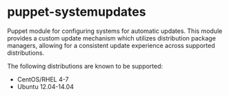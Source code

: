 puppet-systemupdates
====================

Puppet module for configuring systems for automatic updates. This module provides a custom update
mechanism which utilizes distribution package managers, allowing for a consistent update experience
across supported distributions.

The following distributions are known to be supported:

* CentOS/RHEL 4-7
* Ubuntu 12.04-14.04
